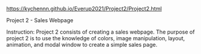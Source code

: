 https://kychennn.github.io/Everup2021/Project2/Project2.html

Project 2 - Sales Webpage

Instruction:
Project 2 consists of creating a sales webpage. The purpose of project 2 is to use the knowledge of colors, image manipulation, layout, animation, and modal window to create a simple sales page.
